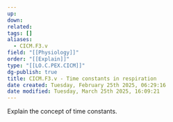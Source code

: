 ```yaml
---
up: 
down: 
related: 
tags: []
aliases:
  - CICM.F3.v
field: "[[Physiology]]"
order: "[[Explain]]"
type: "[[LO.C.PEX.CICM]]"
dg-publish: true
title: CICM.F3.v - Time constants in respiration
date created: Tuesday, February 25th 2025, 06:29:16
date modified: Tuesday, March 25th 2025, 16:09:21
---
```


Explain the concept of time constants.
